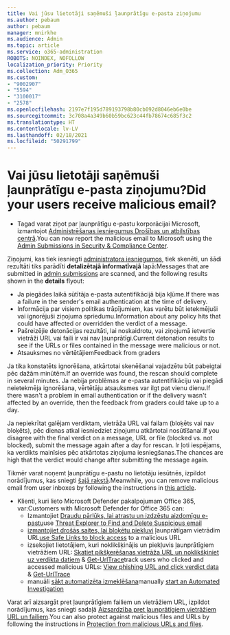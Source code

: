 ```yaml
---
title: Vai jūsu lietotāji saņēmuši ļaunprātīgu e-pasta ziņojumu
ms.author: pebaum
author: pebaum
manager: mnirkhe
ms.audience: Admin
ms.topic: article
ms.service: o365-administration
ROBOTS: NOINDEX, NOFOLLOW
localization_priority: Priority
ms.collection: Adm_O365
ms.custom:
- "9002907"
- "5594"
- "3100017"
- "2578"
ms.openlocfilehash: 2197e7f195d789193798b80cb092d8046eb6e0be
ms.sourcegitcommit: 3c708a4a349b60b59bc623c44fb78674c685f3c2
ms.translationtype: HT
ms.contentlocale: lv-LV
ms.lasthandoff: 02/18/2021
ms.locfileid: "50291799"
---
```

# <a name="did-your-users-receive-malicious-email"></a><span data-ttu-id="fb541-102">Vai jūsu lietotāji saņēmuši ļaunprātīgu e-pasta ziņojumu?</span><span class="sxs-lookup"><span data-stu-id="fb541-102">Did your users receive malicious email?</span></span>

- <span data-ttu-id="fb541-103">Tagad varat ziņot par ļaunprātīgu e-pastu korporācijai Microsoft, izmantojot [Administrēšanas iesniegumus Drošības un atbilstības centrā](https://sip.protection.office.com/reportsubmission).</span><span class="sxs-lookup"><span data-stu-id="fb541-103">You can now report the malicious email to Microsoft using the [Admin Submissions in Security & Compliance Center](https://sip.protection.office.com/reportsubmission).</span></span>

<span data-ttu-id="fb541-104">Ziņojumi, kas tiek iesniegti [administratora iesniegumos](https://sip.protection.office.com/reportsubmission), tiek skenēti, un šādi rezultāti tiks parādīti **detalizētajā informatīvajā** lapā:</span><span class="sxs-lookup"><span data-stu-id="fb541-104">Messages that are submitted in [admin submissions](https://sip.protection.office.com/reportsubmission) are scanned, and the following results shown in the **details** flyout:</span></span>

- <span data-ttu-id="fb541-105">Ja piegādes laikā sūtītāja e-pasta autentifikācijā bija kļūme.</span><span class="sxs-lookup"><span data-stu-id="fb541-105">If there was a failure in the sender's email authentication at the time of delivery.</span></span>
- <span data-ttu-id="fb541-106">Informācija par visiem politikas trāpījumiem, kas varētu būt ietekmējuši vai ignorējuši ziņojuma spriedumu.</span><span class="sxs-lookup"><span data-stu-id="fb541-106">Information about any policy hits that could have affected or overridden the verdict of a message.</span></span>
- <span data-ttu-id="fb541-107">Pašreizējie detonācijas rezultāti, lai noskaidrotu, vai ziņojumā ietvertie vietrāži URL vai faili ir vai nav ļaunprātīgi.</span><span class="sxs-lookup"><span data-stu-id="fb541-107">Current detonation results to see if the URLs or files contained in the message were malicious or not.</span></span>
- <span data-ttu-id="fb541-108">Atsauksmes no vērtētājiem</span><span class="sxs-lookup"><span data-stu-id="fb541-108">Feedback from graders</span></span>

<span data-ttu-id="fb541-109">Ja tika konstatēts ignorēšana, atkārtotai skenēšanai vajadzētu būt pabeigtai pēc dažām minūtēm.</span><span class="sxs-lookup"><span data-stu-id="fb541-109">If an override was found, the rescan should complete in several minutes.</span></span> <span data-ttu-id="fb541-110">Ja nebija problēmas ar e-pasta autentifikāciju vai piegādi neietekmēja ignorēšana, vērtētāju atsauksmes var ilgt pat vienu dienu.</span><span class="sxs-lookup"><span data-stu-id="fb541-110">If there wasn't a problem in email authentication or if the delivery wasn't affected by an override, then the feedback from graders could take up to a day.</span></span>

<span data-ttu-id="fb541-111">Ja nepiekrītat galējam verdiktam, vietrāža URL vai failam (bloķēts vai nav bloķēts), pēc dienas atkal iesniedziet ziņojumu atkārtotai nosūtīšanai.</span><span class="sxs-lookup"><span data-stu-id="fb541-111">If you disagree with the final verdict on a message, URL or file (blocked vs. not blocked), submit the message again after a day for rescan.</span></span> <span data-ttu-id="fb541-112">Ir ļoti iespējams, ka verdikts mainīsies pēc atkārtotas ziņojuma iesniegšanas.</span><span class="sxs-lookup"><span data-stu-id="fb541-112">The chances are high that the verdict would change after submitting the message again.</span></span>

<span data-ttu-id="fb541-113">Tikmēr varat noņemt ļaunprātīgu e-pastu no lietotāju iesūtnēs, izpildot norādījumus, kas sniegti [šajā rakstā](https://docs.microsoft.com/microsoft-365/compliance/search-for-and-delete-messages-in-your-organization).</span><span class="sxs-lookup"><span data-stu-id="fb541-113">Meanwhile, you can remove malicious email from user inboxes by following the instructions in [this article](https://docs.microsoft.com/microsoft-365/compliance/search-for-and-delete-messages-in-your-organization).</span></span>

- <span data-ttu-id="fb541-114">Klienti, kuri lieto Microsoft Defender pakalpojumam Office 365, var:</span><span class="sxs-lookup"><span data-stu-id="fb541-114">Customers with Microsoft Defender for Office 365 can:</span></span>
    - <span data-ttu-id="fb541-115">Izmantojiet [Draudu pārlūks, lai atrastu un izdzēstu aizdomīgu e-pastu](https://docs.microsoft.com/microsoft-365/security/office-365-security/investigate-malicious-email-that-was-delivered)</span><span class="sxs-lookup"><span data-stu-id="fb541-115">use [Threat Explorer to Find and Delete Suspicious email](https://docs.microsoft.com/microsoft-365/security/office-365-security/investigate-malicious-email-that-was-delivered)</span></span>
    - <span data-ttu-id="fb541-116">[izmantojiet drošās saites, lai bloķētu piekļuvi](https://docs.microsoft.com/microsoft-365/security/office-365-security/atp-safe-links) ļaunprātīgam vietrādim URL</span><span class="sxs-lookup"><span data-stu-id="fb541-116">[use Safe Links to block access](https://docs.microsoft.com/microsoft-365/security/office-365-security/atp-safe-links) to a malicious URL</span></span>
    - <span data-ttu-id="fb541-117">izsekojiet lietotājiem, kuri noklikšķinājis un piekļuvis ļaunprātīgiem vietrāžiem URL: [Skatiet pikšķerēšanas vietrāža URL un noklikšķiniet uz verdikta datiem](https://docs.microsoft.com/microsoft-365/security/office-365-security/threat-explorer) & [Get-UrlTrace](https://docs.microsoft.com/powershell/module/exchange/get-urltrace)</span><span class="sxs-lookup"><span data-stu-id="fb541-117">track users who clicked and accessed malicious URLs: [View phishing URL and click verdict data](https://docs.microsoft.com/microsoft-365/security/office-365-security/threat-explorer) & [Get-UrlTrace](https://docs.microsoft.com/powershell/module/exchange/get-urltrace)</span></span>
    - <span data-ttu-id="fb541-118">manuāli [sākt automatizēta izmeklēšana](https://docs.microsoft.com/microsoft-365/security/office-365-security/automated-investigation-response-office)</span><span class="sxs-lookup"><span data-stu-id="fb541-118">manually [start an Automated Investigation](https://docs.microsoft.com/microsoft-365/security/office-365-security/automated-investigation-response-office)</span></span>

<span data-ttu-id="fb541-119">Varat arī aizsargāt pret ļaunprātīgiem failiem un vietrāžiem URL, izpildot norādījumus, kas sniegti sadaļā [Aizsardzība pret ļaunprātīgiem vietrāžiem URL un failiem](https://docs.microsoft.com/microsoft-365/security/office-365-security/protect-against-threats).</span><span class="sxs-lookup"><span data-stu-id="fb541-119">You can also protect against malicious files and URLs by following the instructions in [Protection from malicious URLs and files](https://docs.microsoft.com/microsoft-365/security/office-365-security/protect-against-threats).</span></span>